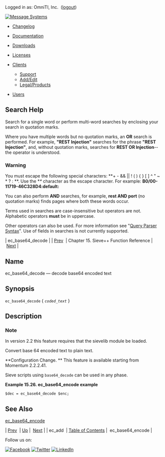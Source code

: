Logged in as: OmniTI, Inc.  ([logout](https://support.messagesystems.com/logout.php))

[![Message Systems](https://support.messagesystems.com/images/ms-white205.png)](https://support.messagesystems.com/start.php) 

*   [Changelog](https://support.messagesystems.com/start.php?show=changelog)
*   [Documentation](https://support.messagesystems.com/docs/)
*   [Downloads](https://support.messagesystems.com/start.php)

*   [Licenses](https://support.messagesystems.com/license_summary.php)
*   <a href="">Clients</a>
    *   [Support](https://support.messagesystems.com/cs.php)
    *   [Add/Edit](https://support.messagesystems.com/edit_client.php)
    *   [Legal/Products](https://support.messagesystems.com/edit_products.php)
*   [Users](https://support.messagesystems.com/edit_customer.php)

## Search Help

Search for a single word or perform multi-word searches by enclosing your search in quotation marks.

Where you have multiple words but no quotation marks, an **OR** search is performed. For example, **"REST Injection"** searches for the phrase **"REST Injection"**, and, without quotation marks, searches for **REST OR Injection**--the operator is understood.

### Warning

You must escape the following special characters: **+ - && || ! ( ) { } [ ] ^ " ~ * ? : \**. Use the **\** character as the escape character. For example: **B0/00-11719-46C328D4\:default\:**

You can also perform **AND** searches, for example, **rest AND port** (no quotation marks) finds pages where both these words occur.

Terms used in searches are case-insensitive but operators are not. Alphabetic operators **must** be in uppercase.

Other operators can also be used. For more information see "[Query Parser Syntax](https://lucene.apache.org/core/old_versioned_docs/versions/3_0_0/queryparsersyntax.html)". Use of fields in searches is not currently supported.

| ec_base64_decode |
| [Prev](sieve.ref.ec_add.php)  | Chapter 15. Sieve++ Function Reference |  [Next](sieve.ref.ec_base64_encode.php) |

<a name="sieve.ref.ec_base64_decode"></a>
## Name

ec_base64_decode — decode base64 encoded text

## Synopsis

`ec_base64_decode` { *`coded_text`* }

<a name="idp13807840"></a>
## Description

### Note

In version 2.2 this feature requires that the sievelib module be loaded.

Convert base 64 encoded text to plain text.

**Configuration Change. ** This feature is available starting from Momentum 2.2.2.41.

Sieve scripts using `base64_decode` can be used in any phase.

<a name="example.ec_base64_encode"></a>

**Example 15.26. ec_base64_encode example**

`$dec = ec_base64_decode $enc;`
<a name="idp13817232"></a>
## See Also

[ec_base64_encode](sieve.ref.ec_base64_encode.php "ec_base64_encode")

| [Prev](sieve.ref.ec_add.php)  | [Up](sieve.ref.php) |  [Next](sieve.ref.ec_base64_encode.php) |
| ec_add  | [Table of Contents](index.php) |  ec_base64_encode |

Follow us on:

[![Facebook](https://support.messagesystems.com/images/icon-facebook.png)](http://www.facebook.com/messagesystems) [![Twitter](https://support.messagesystems.com/images/icon-twitter.png)](http://twitter.com/#!/MessageSystems) [![LinkedIn](https://support.messagesystems.com/images/icon-linkedin.png)](http://www.linkedin.com/company/message-systems)